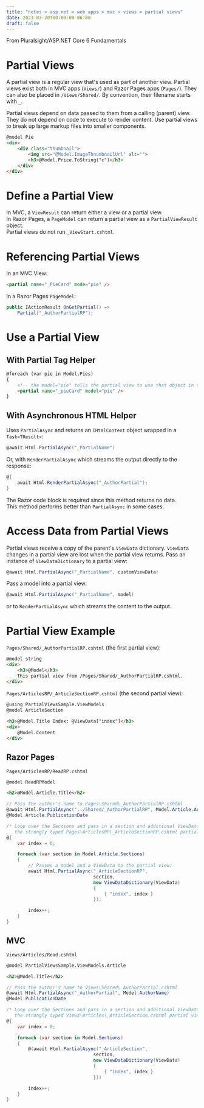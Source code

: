 ```yaml
---
title: "notes > asp.net > web apps > mvc > views > partial views"
date: 2023-03-20T00:00:00-06:00
draft: false
---
```


From Pluralsight/ASP.NET Core 6 Fundamentals

# Partial Views
A partial view is a regular view that's used as part of another view.  Partial views exist both in MVC apps (`Views/`) and Razor Pages apps (`Pages/`).  They can also be placed in `/Views/Shared/`.  By convention, their filename starts with `_`.

Partial views depend on data passed to them from a calling (parent) view.  They do not depend on code to execute to render content.
Use partial views to break up large markup files into smaller components.
```html
@model Pie
<div>
	<div class="thumbnail">
		<img src="@Model.ImageThnumbnailUrl" alt="">
		<h3>@Model.Price.ToString("c")</h3>
	</div>
</div>
```

# Define a Partial View
In MVC, a `ViewResult` can return either a view or a partial view.  
In Razor Pages, a `PageModel` can return a partial view as a `PartialViewResult` object.  
Partial views do not run `_ViewStart.cshtml`.

# Referencing Partial Views
In an MVC View:
```html
<partial name="_PieCard" mode="pie" />
```

In a Razor Pages `PageModel`:
```cs
public IActionResult OnGetPartial() =>
    Partial("_AuthorPartialRP");
```

# Use a Partial View
## With Partial Tag Helper
```html
@foreach (var pie in Model.Pies)
{
	<!-- the model="pie" tells the partial view to use that object in the view -->
	<partial name="_pieCard" model="pie" />
}
```

## With Asynchronous HTML Helper 
Uses `PartialAsync` and returns an `IHtmlContent` object wrapped in a `Task<TResult>`:
```cs
@await Html.PartialAsync("_PartialName")
```
Or, with `RenderPartialAsync` which streams the output directly to the response:
```cs
@{
    await Html.RenderPartialAsync("_AuthorPartial");
}
```
The Razor code block is required since this method returns no data.  
This method performs better than `PartialAsync` in some cases.

# Access Data from Partial Views
Partial views receive a copy of the parent's `ViewData` dictionary.  `ViewData` changes in a partial view are lost when the partial view returns.
Pass an instance of `ViewDataDictionary` to a partial view:
```cs
@await Html.PartialAsync("_PartialName", customViewData)
```

Pass a model into a partial view:
```cs
@await Html.PartialAsync("_PartialName", model)
```
or to `RenderPartialAsync` which streams the content to the output.

# Partial View Example
`Pages/Shared/_AuthorPartialRP.cshtml` (the first partial view):
```html
@model string
<div>
    <h3>@Model</h3>
    This partial view from /Pages/Shared/_AuthorPartialRP.cshtml.
</div>
```

`Pages/ArticlesRP/_ArticleSectionRP.cshtml` (the second partial view):
```html
@using PartialViewsSample.ViewModels
@model ArticleSection
 
<h3>@Model.Title Index: @ViewData["index"]</h3>
<div>
    @Model.Content
</div>
```

## Razor Pages
`Pages/ArticlesRP/ReadRP.cshtml`
```html
@model ReadRPModel

<h2>@Model.Article.Title</h2>
```
```cs
// Pass the author's name to Pages\Shared\_AuthorPartialRP.cshtml 
@await Html.PartialAsync("../Shared/_AuthorPartialRP", Model.Article.AuthorName)
@Model.Article.PublicationDate

/* Loop over the Sections and pass in a section and additional ViewData to 
   the strongly typed Pages\ArticlesRP\_ArticleSectionRP.cshtml partial view. */
@{
    var index = 0;

    foreach (var section in Model.Article.Sections)
    {
        // Passes a model and a ViewData to the partial view:
        await Html.PartialAsync("_ArticleSectionRP", 
                                section,
                                new ViewDataDictionary(ViewData)
                                {
                                    { "index", index }
                                });

        index++;
    }
}
```

## MVC
`Views/Articles/Read.cshtml`
```html
@model PartialViewsSample.ViewModels.Article

<h2>@Model.Title</h2>
```
```cs
// Pass the author's name to Views\Shared\_AuthorPartial.cshtml 
@await Html.PartialAsync("_AuthorPartial", Model.AuthorName)
@Model.PublicationDate

/* Loop over the Sections and pass in a section and additional ViewData to 
   the strongly typed Views\Articles\_ArticleSection.cshtml partial view. */
@{
    var index = 0;

    foreach (var section in Model.Sections)
    {
        @(await Html.PartialAsync("_ArticleSection", 
                                section,
                                new ViewDataDictionary(ViewData)
                                {
                                    { "index", index }
                                }))

        index++;
    }
}
```